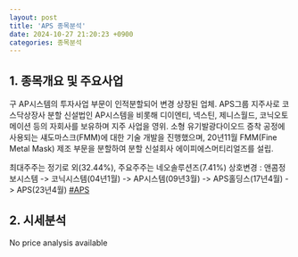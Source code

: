 ```yaml
---
layout: post
title: 'APS 종목분석'
date: 2024-10-27 21:20:23 +0900
categories: 종목분석
---
```


## 1. 종목개요 및 주요사업

구 AP시스템의 투자사업 부문이 인적분할되어 변경 상장된 업체. APS그룹 지주사로 코스닥상장사 분할 신설법인 AP시스템을 비롯해 디이엔티, 넥스틴, 제니스월드, 코닉오토메이션 등의 자회사를 보유하며 지주 사업을 영위. 소형 유기발광다이오드 증착 공정에 사용되는 섀도마스크(FMM)에 대한 기술 개발을 진행했으며, 20년11월 FMM(Fine Metal Mask) 제조 부문을 분할하여 분할 신설회사 에이피에스머티리얼즈를 설립.

최대주주는 정기로 외(32.44%), 주요주주는 네오솔루션즈(7.41%) 상호변경 : 앤콤정보시스템 -> 코닉시스템(04년1월) -> AP시스템(09년3월) -> APS홀딩스(17년4월) -> APS(23년4월)
[#APS](#)

## 2. 시세분석

No price analysis available
